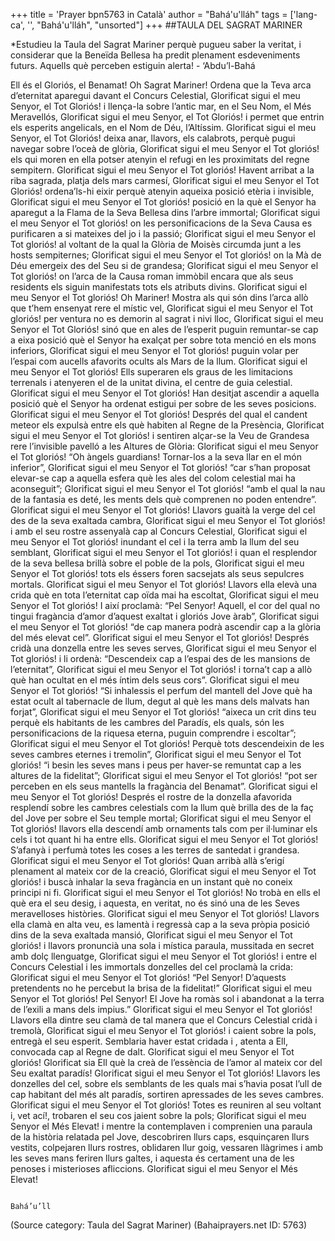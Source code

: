 +++
title = 'Prayer bpn5763 in Català'
author = "Bahá'u'lláh"
tags = ['lang-ca', '', "Bahá'u'lláh", "unsorted"]
+++
##TAULA DEL SAGRAT MARINER

*Estudieu la Taula del Sagrat Mariner perquè pugueu saber la veritat, i considerar que la Beneïda Bellesa ha predit plenament esdeveniments futurs.  Aquells què perceben estiguin alerta! -  ‘Abdu’l-Bahá

Ell és el Gloriós, el Benamat! Oh Sagrat Mariner! Ordena que la Teva arca d’eternitat aparegui davant el Concurs Celestial,
Glorificat sigui el meu Senyor, el Tot Gloriós! i llença-la sobre l’antic mar, en el Seu Nom, el Més Meravellós,
Glorificat sigui el meu Senyor, el Tot Gloriós! i permet que entrin els esperits angelicals, en el Nom de Déu, l’Altíssim.
Glorificat sigui el meu Senyor, el Tot Gloriós! deixa anar, llavors, els calabrots, perquè pugui navegar sobre l’oceà de glòria,
Glorificat sigui el meu Senyor el Tot gloriós! els qui moren en ella potser atenyin el refugi en les proximitats del regne sempitern.
Glorificat sigui el meu Senyor el Tot gloriós! Havent arribat a la riba sagrada, platja dels mars carmesí,
Glorificat sigui el meu Senyor el Tot Gloriós! ordena’ls-hi eixir perquè atenyin aqueixa posició etèria i invisible,
Glorificat sigui el meu Senyor el Tot gloriós! posició en la què el Senyor ha aparegut a la Flama de la Seva Bellesa dins l’arbre immortal;
Glorificat sigui el meu Senyor el Tot gloriós! on les personificacions de la Seva Causa es purificaren a si mateixes del jo i la passió;
Glorificat sigui el meu Senyor el Tot gloriós! al voltant de la qual la Glòria de Moisès circumda junt a les hosts sempiternes;
Glorificat sigui el meu Senyor el Tot gloriós! on la Mà de Déu emergeix des del Seu si de grandesa;
Glorificat sigui el meu Senyor el Tot gloriós! on l’arca de la Causa roman immòbil encara que als seus residents els siguin manifestats tots els atributs divins.
Glorificat sigui el meu Senyor el Tot gloriós! Oh Mariner! Mostra als qui són dins l’arca allò que t’hem ensenyat rere el místic vel,
Glorificat sigui el meu Senyor el Tot gloriós! per ventura no es demorin al sagrat i nivi lloc,
Glorificat sigui el meu Senyor el Tot Gloriós! sinó que en ales de l’esperit puguin remuntar-se cap a eixa posició què el Senyor ha exalçat per sobre tota menció en els mons inferiors,
Glorificat sigui el meu Senyor el Tot gloriós! puguin volar per l’espai com aucells afavorits ocults als Mars de la llum.
Glorificat sigui el meu Senyor el Tot gloriós! Ells superaren els graus de les limitacions terrenals i atenyeren el de la unitat divina, el centre de guia celestial.
Glorificat sigui el meu Senyor el Tot gloriós! Han desitjat ascendir a aquella posició què el Senyor ha ordenat estigui per sobre de les seves posicions.
Glorificat sigui el meu Senyor el Tot gloriós! Després del qual el candent meteor els expulsà entre els què habiten al Regne de la Presència,
Glorificat sigui el meu Senyor el Tot gloriós! i sentiren alçar-se la Veu de Grandesa rere l’invisible pavelló a les Altures de Glòria:
Glorificat sigui el meu Senyor el Tot gloriós! “Oh àngels guardians! Tornar-los a la seva llar en el món inferior”,
Glorificat sigui el meu Senyor el Tot gloriós! “car s’han proposat elevar-se cap a aquella esfera què les ales del colom celestial mai ha aconseguit”;
Glorificat sigui el meu Senyor el Tot gloriós! “amb el qual la nau de la fantasia es deté, les ments dels què comprenen no poden entendre”.
Glorificat sigui el meu Senyor el Tot gloriós! Llavors guaità la verge del cel des de la seva exaltada cambra,
Glorificat sigui el meu Senyor el Tot gloriós! i amb el seu rostre assenyalà cap al Concurs Celestial,
Glorificat sigui el meu Senyor el Tot gloriós! inundant el cel i la terra amb la llum del seu semblant,
Glorificat sigui el meu Senyor el Tot gloriós! i quan el resplendor de la seva bellesa brillà sobre el poble de la pols,
Glorificat sigui el meu Senyor el Tot gloriós! tots els éssers foren sacsejats als seus sepulcres mortals.
Glorificat sigui el meu Senyor el Tot gloriós! Llavors ella elevà una crida què en tota l’eternitat cap oïda mai ha escoltat,
Glorificat sigui el meu Senyor el Tot gloriós! I així proclamà: “Pel Senyor! Aquell, el cor del qual no tingui fragància d’amor d’aquest exaltat i gloriós Jove àrab”,
Glorificat sigui el meu Senyor el Tot gloriós! “de cap manera podrà ascendir cap a la glòria del més elevat cel”.
Glorificat sigui el meu Senyor el Tot gloriós! Després cridà una donzella entre les seves serves,
Glorificat sigui el meu Senyor el Tot gloriós! i li ordenà: “Descendeix cap a l’espai des de les mansions de l’eternitat”,
Glorificat sigui el meu Senyor el Tot gloriós! i torna’t cap a allò què han ocultat en el més íntim dels seus cors”.
Glorificat sigui el meu Senyor el Tot gloriós! “Si inhalessis el perfum del mantell del Jove què ha estat ocult al tabernacle de llum, degut al què les mans dels malvats han forjat”,
Glorificat sigui el meu Senyor el Tot gloriós! “aixeca un crit dins teu perquè els habitants de les cambres del Paradís, els quals, són les personificacions de la riquesa eterna, puguin comprendre i escoltar”;
Glorificat sigui el meu Senyor el Tot gloriós! Perquè tots descendeixin de les seves cambres eternes i tremolin”,
Glorificat sigui el meu Senyor el Tot gloriós! “i besin les seves mans i peus per haver-se remuntat cap a les altures de la fidelitat”;
Glorificat sigui el meu Senyor el Tot gloriós! “pot ser perceben en els seus mantells la fragància del Benamat”.
Glorificat sigui el meu Senyor el Tot gloriós! Després el rostre de la donzella afavorida resplendí sobre les cambres celestials com la llum què brilla des de la faç del Jove per sobre el Seu temple mortal;
Glorificat sigui el meu Senyor el Tot gloriós! llavors ella descendí amb ornaments tals com per il·luminar els cels i tot quant hi ha entre ells.
Glorificat sigui el meu Senyor el Tot gloriós! S’afanyà i perfumà totes les coses a les terres de santedat i grandesa.
Glorificat sigui el meu Senyor el Tot gloriós! Quan arribà allà s’erigí plenament al mateix cor de la creació,
Glorificat sigui el meu Senyor el Tot gloriós! i buscà inhalar la seva fragància en un instant què no coneix principi ni fi.
Glorificat sigui el meu Senyor el Tot gloriós! No trobà en ells el què era el seu desig, i aquesta, en veritat, no és sinó una de les Seves meravelloses històries.
Glorificat sigui el meu Senyor el Tot gloriós! Llavors ella clamà en alta veu, es lamentà i regressà cap a la seva pròpia posició dins de la seva exaltada mansió,
Glorificat sigui el meu Senyor el Tot gloriós! i llavors pronuncià una sola i mística  paraula, mussitada en secret amb dolç llenguatge,
Glorificat sigui el meu Senyor el Tot gloriós! i entre el Concurs Celestial i les immortals donzelles del cel proclamà la crida:
Glorificat sigui el meu Senyor el Tot gloriós! “Pel Senyor! D’aquests pretendents no he percebut  la brisa de la fidelitat!”
Glorificat sigui el meu Senyor el Tot gloriós! Pel Senyor! El Jove ha romàs sol i abandonat a la terra de l’exili a mans dels impius.”
Glorificat sigui el meu Senyor el Tot gloriós! Llavors ella dintre seu clamà de tal manera que el Concurs Celestial cridà i tremolà,
Glorificat sigui el meu Senyor el Tot gloriós! i caient sobre la pols, entregà el seu esperit. Semblaria haver estat cridada i , atenta a Ell, convocada cap al Regne de dalt.
Glorificat sigui el meu Senyor el Tot gloriós! Glorificat sia Ell què la creà de l’essència de l’amor al mateix cor del Seu exaltat paradís!
Glorificat sigui el meu Senyor el Tot gloriós! Llavors les donzelles del cel, sobre els semblants de les quals mai s’havia posat l’ull de cap habitant del més alt paradís, sortiren apressades de les seves cambres.
Glorificat sigui el meu Senyor el Tot gloriós! Totes es reuniren al seu voltant i, vet ací!, trobaren el seu cos jaient sobre la pols;
Glorificat sigui el meu Senyor el Més Elevat! i mentre la contemplaven i comprenien una paraula de la història relatada pel Jove, descobriren llurs caps, esquinçaren llurs vestits, colpejaren llurs rostres, oblidaren llur goig, vessaren llàgrimes i amb les seves mans feriren llurs galtes, i aquesta és certament una de les penoses i misterioses afliccions.
Glorificat sigui el meu Senyor el Més Elevat!

                                                                                                   Bahá’u’ll

(Source category: Taula del Sagrat Mariner)
(Bahaiprayers.net ID: 5763)
